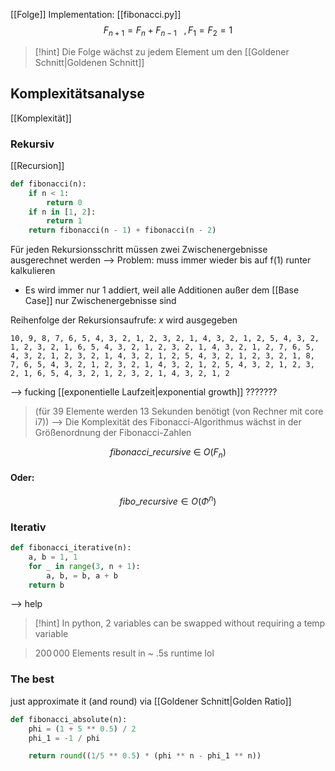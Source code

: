 [[Folge]]
Implementation: [[fibonacci.py]]
$$F_{n + 1} = F_{n} + F_{n-1}\ \ \ , F_{1} = F_{2} = 1$$
> [!hint] Die Folge wächst zu jedem Element um den [[Goldener Schnitt|Goldenen Schnitt]]

## Komplexitätsanalyse
[[Komplexität]]
### Rekursiv
[[Recursion]] 
```python
def fibonacci(n):
    if n < 1:
        return 0
    if n in [1, 2]:
        return 1
    return fibonacci(n - 1) + fibonacci(n - 2)
```

Für jeden Rekursionsschritt müssen zwei Zwischenergebnisse ausgerechnet werden
--> Problem: muss immer wieder bis auf f(1) runter kalkulieren
- Es wird immer nur 1 addiert, weil alle Additionen außer dem [[Base Case]] nur Zwischenergebnisse sind

Reihenfolge der Rekursionsaufrufe: $x$ wird ausgegeben
```
10, 9, 8, 7, 6, 5, 4, 3, 2, 1, 2, 3, 2, 1, 4, 3, 2, 1, 2, 5, 4, 3, 2, 1, 2, 3, 2, 1, 6, 5, 4, 3, 2, 1, 2, 3, 2, 1, 4, 3, 2, 1, 2, 7, 6, 5, 4, 3, 2, 1, 2, 3, 2, 1, 4, 3, 2, 1, 2, 5, 4, 3, 2, 1, 2, 3, 2, 1, 8, 7, 6, 5, 4, 3, 2, 1, 2, 3, 2, 1, 4, 3, 2, 1, 2, 5, 4, 3, 2, 1, 2, 3, 2, 1, 6, 5, 4, 3, 2, 1, 2, 3, 2, 1, 4, 3, 2, 1, 2
```

--> fucking [[exponentielle Laufzeit|exponential growth]] ???????

> (für $39$ Elemente werden $13$ Sekunden benötigt (von Rechner mit core i7))
--> Die Komplexität des Fibonacci-Algorithmus wächst in der Größenordnung der Fibonacci-Zahlen

$$fibonacci\_{recursive}\ \in\ O(F_n)$$

#### Oder:
$$fibo\_{recursive}\in O(\Phi^{n})$$
### Iterativ
```python
def fibonacci_iterative(n):
    a, b = 1, 1
    for _ in range(3, n + 1):
        a, b, = b, a + b
    return b
```
--> help
> [!hint] In python, 2 variables can be swapped without requiring a temp variable

> $200\, 000$ Elements result in ~ .5s runtime lol
### The best
just approximate it (and round) via [[Goldener Schnitt|Golden Ratio]] 
```python
def fibonacci_absolute(n):
    phi = (1 + 5 ** 0.5) / 2
    phi_1 = -1 / phi

    return round((1/5 ** 0.5) * (phi ** n - phi_1 ** n))
```